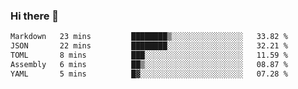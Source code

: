 ### Hi there 👋

<!--
**WShiBin/WShiBin** is a ✨ _special_ ✨ repository because its `README.md` (this file) appears on your GitHub profile.

Here are some ideas to get you started:

- 🔭 I’m currently working on ...
- 🌱 I’m currently learning ...
- 👯 I’m looking to collaborate on ...
- 🤔 I’m looking for help with ...
- 💬 Ask me about ...
- 📫 How to reach me: ...
- 😄 Pronouns: ...
- ⚡ Fun fact: ...
-->

<!--START_SECTION:waka-->

```txt
Markdown   23 mins         ████████▒░░░░░░░░░░░░░░░░   33.82 %
JSON       22 mins         ████████░░░░░░░░░░░░░░░░░   32.21 %
TOML       8 mins          ███░░░░░░░░░░░░░░░░░░░░░░   11.59 %
Assembly   6 mins          ██▒░░░░░░░░░░░░░░░░░░░░░░   08.87 %
YAML       5 mins          █▓░░░░░░░░░░░░░░░░░░░░░░░   07.28 %
```

<!--END_SECTION:waka-->
